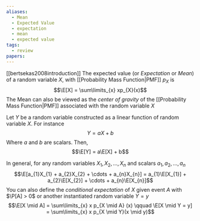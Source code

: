 ```yaml
---
aliases:
  - Mean
  - Expected Value
  - expectation
  - mean
  - expected value
tags:
  - review
papers:
---
```

[[bertsekas2008introduction]]
The expected value (or *Expectation* or *Mean*) of a random variable $X$, with [[Probability Mass Function|PMF]] $p_{X}$ is
$$\E[X] = \sum\limits_{x} xp_{X}(x)$$
The Mean can also be viewed as the *center of gravity* of the [[Probability Mass Function|PMF]] associated with the random variable $X$

Let $Y$ be a random variable constructed as a linear function of random variable $X$. For instance
$$Y = aX + b$$
Where $a$ and $b$ are scalars. Then,
$$\E[Y] = a\E[X] + b$$

In general, for any random variables $X_{1}, X_{2}, \ldots, X_{n}$ and scalars $a_{1}, a_{2}, \ldots, a_{n}$
$$\E[a_{1}X_{1} + a_{2}X_{2} + \cdots + a_{n}X_{n}] = a_{1}\E[X_{1}] + a_{2}\E[X_{2}] + \cdots + a_{n}\E[X_{n}]$$
You can also define the *conditional expectation* of $X$ given event $A$ with $\P[A] > 0$ or another instantiated random variable $Y = y$
$$\E[X \mid A] = \sum\limits_{x} x p_{X \mid A} (x) \qquad \E[X \mid Y = y] = \sum\limits_{x} x p_{X \mid Y}(x \mid y)$$
